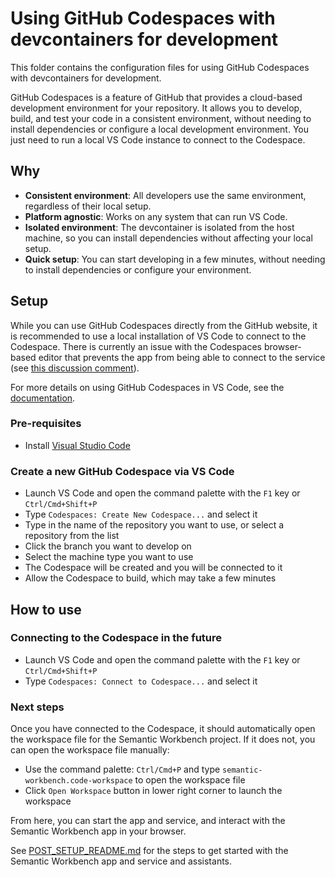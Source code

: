 # Using GitHub Codespaces with devcontainers for development

This folder contains the configuration files for using GitHub Codespaces with devcontainers for development.

GitHub Codespaces is a feature of GitHub that provides a cloud-based development environment for your repository. It allows you to develop, build, and test your code in a consistent environment, without needing to install dependencies or configure a local development environment. You just need to run a local VS Code instance to connect to the Codespace.

## Why

- **Consistent environment**: All developers use the same environment, regardless of their local setup.
- **Platform agnostic**: Works on any system that can run VS Code.
- **Isolated environment**: The devcontainer is isolated from the host machine, so you can install dependencies without affecting your local setup.
- **Quick setup**: You can start developing in a few minutes, without needing to install dependencies or configure your environment.

## Setup

While you can use GitHub Codespaces directly from the GitHub website, it is recommended to use a local installation of VS Code to connect to the Codespace. There is currently an issue with the Codespaces browser-based editor that prevents the app from being able to connect to the service (see [this discussion comment](https://github.com/orgs/community/discussions/15351#discussioncomment-4112535)).

For more details on using GitHub Codespaces in VS Code, see the [documentation](https://docs.github.com/en/codespaces/developing-in-a-codespace/using-github-codespaces-in-visual-studio-code).

### Pre-requisites

- Install [Visual Studio Code](https://code.visualstudio.com/)

### Create a new GitHub Codespace via VS Code

- Launch VS Code and open the command palette with the `F1` key or `Ctrl/Cmd+Shift+P`
- Type `Codespaces: Create New Codespace...` and select it
- Type in the name of the repository you want to use, or select a repository from the list
- Click the branch you want to develop on
- Select the machine type you want to use
- The Codespace will be created and you will be connected to it
- Allow the Codespace to build, which may take a few minutes

## How to use

### Connecting to the Codespace in the future

- Launch VS Code and open the command palette with the `F1` key or `Ctrl/Cmd+Shift+P`
- Type `Codespaces: Connect to Codespace...` and select it

### Next steps

Once you have connected to the Codespace, it should automatically open the workspace file for the Semantic Workbench project. If it does not, you can open the workspace file manually:

- Use the command palette: `Ctrl/Cmd+P` and type `semantic-workbench.code-workspace` to open the workspace file
- Click `Open Workspace` button in lower right corner to launch the workspace

From here, you can start the app and service, and interact with the Semantic Workbench app in your browser.

See [POST_SETUP_README.md](./POST_SETUP_README.md) for the steps to get started with the Semantic Workbench app and service and assistants.
